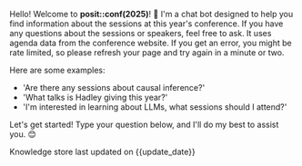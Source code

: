 Hello! Welcome to **posit::conf(2025)**! 🎉 I'm a chat bot designed to help you find information about the sessions at this year's conference. If you have any questions about the sessions or speakers, feel free to ask. It uses agenda data from the conference website. If you get an error, you might be rate limited, so please refresh your page and try again in a minute or two.

Here are some examples:
- 'Are there any sessions about causal inference?'
- 'What talks is Hadley giving this year?'
- 'I'm interested in learning about LLMs, what sessions should I attend?'

Let's get started! Type your question below, and I'll do my best to assist you. 😊

<div class="position-relative">
  <div class="position-absolute start-50 translate-middle rounded-pill badge border border-default text-bg-light text-center"
      style="font-weight: normal; cursor: pointer;">
    <span style="margin-right: 0.5em;">Knowledge store last updated on {{update_date}}</span>
  </div>
</div>
